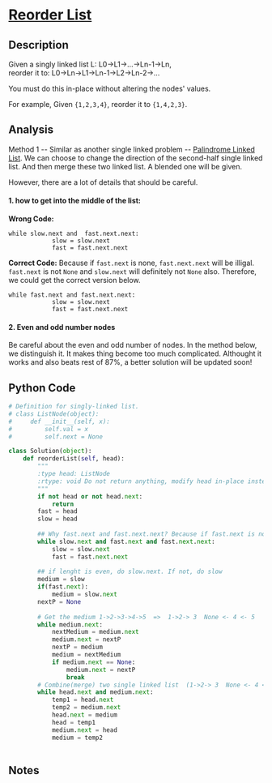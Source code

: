 
# [Reorder List](https://leetcode.com/problems/reorder-list/)

## Description
Given a singly linked list L: L0→L1→…→Ln-1→Ln,  
reorder it to: L0→Ln→L1→Ln-1→L2→Ln-2→…

You must do this in-place without altering the nodes' values.

For example,
Given `{1,2,3,4}`, reorder it to `{1,4,2,3}`.
## Analysis
Method 1 -- Similar as another single linked problem -- [Palindrome Linked List](https://github.com/haoyuchen1992/Practice-Makes-Perfect/blob/master/Palindrome-Linked-List/Palindrome-Linked-List.md). We can choose to change the direction of the second-half single linked list. And then merge these two linked list. A blended one will be given.

However, there are a lot of details that should be careful.  
#### 1. how to get into the middle of the list:  
**Wrong Code:** 

~~~
while slow.next and  fast.next.next:
            slow = slow.next
            fast = fast.next.next

~~~
**Correct Code:** Because if `fast.next` is none, `fast.next.next` will be illigal. `fast.next` is not `None` and `slow.next` will definitely not `None` also. Therefore, we could get the correct version below.

~~~
while fast.next and fast.next.next:
            slow = slow.next
            fast = fast.next.next
~~~


#### 2. Even and odd number nodes
Be careful about the even and odd number of nodes. In the method below, we distinguish it. It makes thing become too much complicated. Althought it works and also beats rest of 87%, a better solution will be updated soon!

## Python Code
~~~python
# Definition for singly-linked list.
# class ListNode(object):
#     def __init__(self, x):
#         self.val = x
#         self.next = None

class Solution(object):
    def reorderList(self, head):
        """
        :type head: ListNode
        :rtype: void Do not return anything, modify head in-place instead.
        """
        if not head or not head.next:
            return
        fast = head
        slow = head
        
        ## Why fast.next and fast.next.next? Because if fast.next is none, we can't directly test fast.next.next
        while slow.next and fast.next and fast.next.next:
            slow = slow.next
            fast = fast.next.next
        
        ## if lenght is even, do slow.next. If not, do slow
        medium = slow
        if(fast.next):
            medium = slow.next
        nextP = None
        
        # Get the medium 1->2->3->4->5  =>  1->2-> 3  None <- 4 <- 5
        while medium.next:
            nextMedium = medium.next 
            medium.next = nextP
            nextP = medium
            medium = nextMedium
            if medium.next == None:
                medium.next = nextP
                break
        # Combine(merge) two single linked list  (1->2-> 3  None <- 4 <- 5) => (1->5->2->4->3)
        while head.next and medium.next:
            temp1 = head.next
            temp2 = medium.next
            head.next = medium
            head = temp1
            medium.next = head
            medium = temp2
            
~~~
## Notes